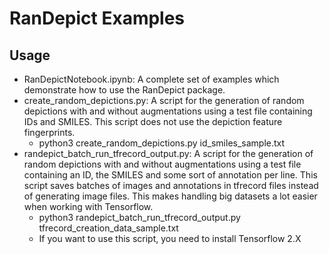 # RanDepict Examples

## Usage

- RanDepictNotebook.ipynb: A complete set of examples which demonstrate how to use the RanDepict package.
- create_random_depictions.py: A script for the generation of random depictions with and without augmentations using a test file containing IDs and SMILES. This script does not use the depiction feature fingerprints.
    - python3 create_random_depictions.py id_smiles_sample.txt
- randepict_batch_run_tfrecord_output.py: A script for the generation of random depictions with and without augmentations using a test file containing an ID,
the SMILES and some sort of annotation per line. This script saves batches of images and annotations in tfrecord files instead of generating image files. This makes handling big datasets a lot easier when working with Tensorflow. 
    - python3 randepict_batch_run_tfrecord_output.py tfrecord_creation_data_sample.txt
    - If you want to use this script, you need to install Tensorflow 2.X
